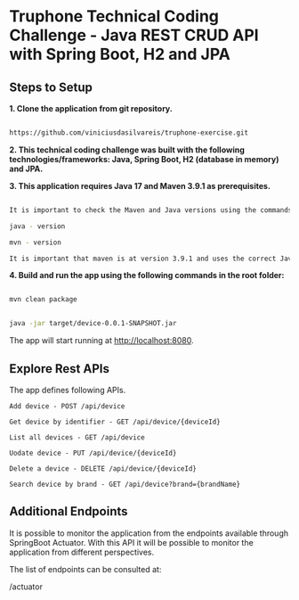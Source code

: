 
# Truphone Technical Coding Challenge - Java REST CRUD API with Spring Boot, H2 and JPA

## Steps to Setup

**1. Clone the application from git repository.**

```bash

https://github.com/viniciusdasilvareis/truphone-exercise.git

```


**2. This technical coding challenge was built with the following technologies/frameworks: Java, Spring Boot, H2 (database in memory) and JPA.**




**3. This application requires Java 17 and Maven 3.9.1 as prerequisites.**

```bash

It is important to check the Maven and Java versions using the commands:

java - version

mvn - version

It is important that maven is at version 3.9.1 and uses the correct Java version in the output of the mvn -version command.


```


**4. Build and run the app using the following commands in the root folder:**

```bash

mvn clean package


java -jar target/device-0.0.1-SNAPSHOT.jar

```

The app will start running at <http://localhost:8080>.


## Explore Rest APIs


The app defines following APIs.

    Add device - POST /api/device
    
    Get device by identifier - GET /api/device/{deviceId}
    
    List all devices - GET /api/device
    
    Uodate device - PUT /api/device/{deviceId}
    
    Delete a device - DELETE /api/device/{deviceId}

    Search device by brand - GET /api/device?brand={brandName}


## Additional Endpoints

   It is possible to monitor the application from the endpoints available through SpringBoot Actuator. With this API it will be possible to monitor the application from different perspectives.
   
   The list of endpoints can be consulted at:
   
   /actuator


